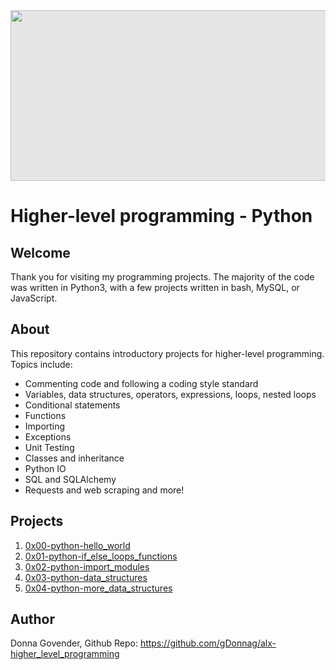 <img style="display: block;-webkit-user-select: none;margin: auto;cursor: zoom-in;background-color: hsl(0, 0%, 90%);transition: background-color 300ms;" src="https://camo.githubusercontent.com/9fd57290c645df1a178a7f1a864f787192aa6df0a2848983c322c63e307cf242/68747470733a2f2f72616a697670616e6469742e66696c65732e776f726470726573732e636f6d2f323031332f30322f707974686f6e2e706e67" width="811" height="273">

# Higher-level programming - Python

## Welcome


Thank you for visiting my programming projects. The majority of the code was written in Python3, with a few projects written in bash, MySQL, or JavaScript.

## About


This repository contains introductory projects for higher-level programming. Topics include:
- Commenting code and following a coding style standard
- Variables, data structures, operators, expressions, loops, nested loops
- Conditional statements
- Functions
- Importing
- Exceptions
- Unit Testing
- Classes and inheritance
- Python IO
- SQL and SQLAlchemy
- Requests and web scraping
and more!

## Projects


1. [0x00-python-hello_world](./0x00-python-hello_world)
2. [0x01-python-if_else_loops_functions](./0x01-python-if_else_loops_functions)
3. [0x02-python-import_modules](./0x02-python-import_modules)
4. [0x03-python-data_structures](./0x03-python-data_structures)
5. [0x04-python-more_data_structures](./0x04-python-more_data_structures)

## Author



Donna Govender, Github Repo: https://github.com/gDonnag/alx-higher_level_programming
